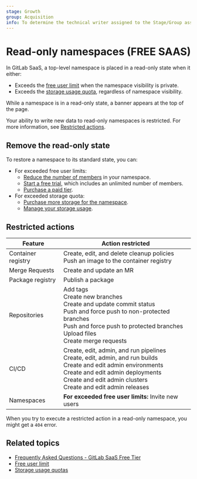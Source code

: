 ```yaml
---
stage: Growth
group: Acquisition
info: To determine the technical writer assigned to the Stage/Group associated with this page, see https://handbook.gitlab.com/handbook/product/ux/technical-writing/#assignments
---
```


# Read-only namespaces **(FREE SAAS)**

In GitLab SaaS, a top-level namespace is placed in a read-only state when it either:

- Exceeds the [free user limit](free_user_limit.md) when the namespace visibility is private.
- Exceeds the [storage usage quota](usage_quotas.md), regardless of namespace visibility.

While a namespace is in a read-only state, a banner appears at the
top of the page.

Your ability to write new data to read-only namespaces is restricted. For more
information, see [Restricted actions](#restricted-actions).

## Remove the read-only state

To restore a namespace to its standard state, you can:

- For exceeded free user limits:
  - [Reduce the number of members](free_user_limit.md#manage-members-in-your-namespace) in your namespace.
  - [Start a free trial](https://gitlab.com/-/trial_registrations/new), which includes an unlimited number of members.
  - [Purchase a paid tier](https://about.gitlab.com/pricing/).
- For exceeded storage quota:
  - [Purchase more storage for the namespace](../subscriptions/gitlab_com/index.md#purchase-more-storage-and-transfer).
  - [Manage your storage usage](usage_quotas.md#manage-storage-usage).

## Restricted actions

| Feature | Action restricted |
|---------|-------------------|
| Container registry | Create, edit, and delete cleanup policies <br> Push an image to the container registry |
| Merge Requests | Create and update an MR |
| Package registry | Publish a package |
| Repositories | Add tags <br> Create new branches <br> Create and update commit status <br> Push and force push to non-protected branches <br> Push and force push to protected branches <br> Upload files <br> Create merge requests |
| CI/CD | Create, edit, admin, and run pipelines <br>  Create, edit, admin, and run builds <br>  Create and edit admin environments <br> Create and edit admin deployments <br>  Create and edit admin clusters <br> Create and edit admin releases |
| Namespaces | **For exceeded free user limits:** Invite new users |

When you try to execute a restricted action in a read-only namespace, you might get a `404` error.

## Related topics

- [Frequently Asked Questions - GitLab SaaS Free Tier](https://about.gitlab.com/pricing/faq-efficient-free-tier/)
- [Free user limit](free_user_limit.md)
- [Storage usage quotas](usage_quotas.md)
